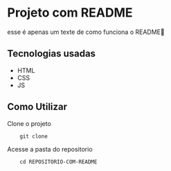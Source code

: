 # Projeto com README

esse é apenas um texte de como funciona o README🚀

## Tecnologias usadas
- HTML
- CSS
- JS

## Como Utilizar

Clone o projeto
 
```
    git clone
```

Acesse a pasta do repositorio
```
    cd REPOSITORIO-COM-README
```